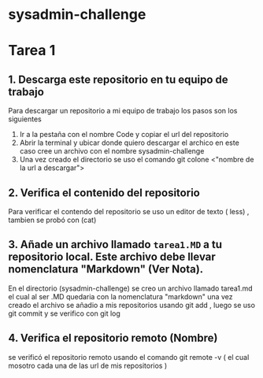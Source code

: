 # sysadmin-challenge 
# Tarea 1

## 1. Descarga este repositorio en tu equipo de trabajo
   
Para descargar un repositorio a mi equipo de trabajo los pasos son los siguientes
1) Ir a la pestaña con el nombre Code y copiar el url del repositorio
2) Abrir la terminal y ubicar donde quiero descargar el archico en este caso cree un archivo con el nombre sysadmin-challenge
3) Una vez creado el directorio se uso el comando git colone <"nombre de la url a descargar">

## 2. Verifica el contenido del repositorio

Para verificar el contendo del repositorio se uso un editor de texto ( less) , tambien se probó con (cat) 

## 3. Añade un archivo llamado `tarea1.MD` a tu repositorio local. Este archivo debe llevar nomenclatura "Markdown" (Ver Nota). 

En el  directorio (sysadmin-challenge) se creo un archivo llamado tarea1.md el cual al ser .MD quedaria con la nomenclatura "markdown"
una vez creado el archivo se añadio a mis repositorios usando git add , luego se uso git commit y se verifico con git log 

## 4. Verifica el repositorio remoto (Nombre)

se verificó el repositorio remoto usando el comando git remote -v ( el cual mosotro cada una de las url de mis repositorios )


